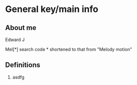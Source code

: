 # General key/main info

## About me
Edward J

Mel[*] search code
\* shortened to that from "Melody motion"

## Definitions

1. asdfg
